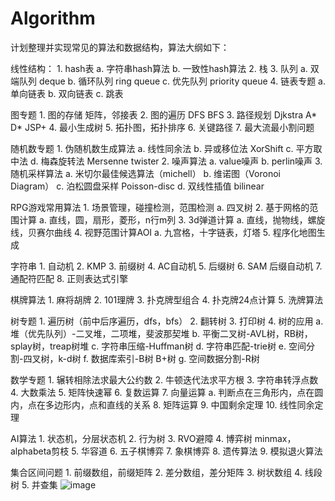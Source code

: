# Algorithm

计划整理并实现常见的算法和数据结构，算法大纲如下：

线性结构：
	1. hash表
		a. 字符串hash算法
		b. 一致性hash算法
	2. 栈
	3. 队列
		a. 双端队列 deque
		b. 循环队列 ring queue
		c. 优先队列 priority queue
	4. 链表专题
		a. 单向链表
		b. 双向链表
		c. 跳表

图专题
	1. 图的存储 矩阵，邻接表
	2. 图的遍历 DFS BFS
	3. 路径规划 Djkstra A* D* JSP+
	4. 最小生成树
	5. 拓扑图，拓扑排序 
	6. 关键路径
	7. 最大流最小割问题

随机数专题
	1. 伪随机数生成算法
		a. 线性同余法
		b. 异或移位法 XorShift
		c. 平方取中法
		d. 梅森旋转法 Mersenne twister 
	2. 噪声算法
		a. value噪声
		b. perlin噪声
	3. 随机采样算法
		a. 米切尔最佳候选算法（michell）
		b. 维诺图（Voronoi Diagram）
		c. 泊松圆盘采样 Poisson-disc 
		d. 双线性插值 bilinear

RPG游戏常用算法
	1. 场景管理，碰撞检测，范围检测
		a. 四叉树
	2. 基于网格的范围计算
		a. 直线，圆，扇形，菱形，n行m列
	3. 3d弹道计算
		a. 直线，抛物线，螺旋线，贝赛尔曲线
	4. 视野范围计算AOI
		a. 九宫格，十字链表，灯塔
	5. 程序化地图生成
	

字符串
	1. 自动机
	2. KMP
	3. 前缀树
	4. AC自动机
	5. 后缀树
	6. SAM 后缀自动机
	7. 通配符匹配
	8. 正则表达式引擎

棋牌算法
	1. 麻将胡牌
	2. 101理牌
	3. 扑克牌型组合
	4. 扑克牌24点计算
	5. 洗牌算法

树专题
	1. 遍历树（前中后序遍历，dfs，bfs）
	2. 翻转树
	3. 打印树
	4. 树的应用
		a. 堆（优先队列）-二叉堆，二项堆，斐波那契堆
		b. 平衡二叉树-AVL树，RB树，splay树，treap树堆
		c. 字符串压缩-Huffman树
		d. 字符串匹配-trie树
		e. 空间分割-四叉树，k-d树
		f. 数据库索引-B树 B+树
		g. 空间数据分割-R树

数学专题
	1. 辗转相除法求最大公约数
	2. 牛顿迭代法求平方根
	3. 字符串转浮点数
	4. 大数乘法
	5. 矩阵快速幂
	6. 复数运算
	7. 向量运算
		a. 判断点在三角形内，点在圆内，点在多边形内，点和直线的关系
	8. 矩阵运算
	9. 中国剩余定理
	10. 线性同余定理

AI算法
	1. 状态机，分层状态机
	2. 行为树
	3. RVO避障
	4. 博弈树 minmax，alphabeta剪枝
	5. 华容道
	6. 五子棋博弈
	7. 象棋博弈
	8. 遗传算法
	9. 模拟退火算法

集合区间问题
	1. 前缀数组，前缀矩阵
	2. 差分数组，差分矩阵
	3. 树状数组
	4. 线段树
	5. 并查集
![image](https://user-images.githubusercontent.com/8400325/203672242-93b265bc-4d29-4ded-90b4-b2407703dd6d.png)
